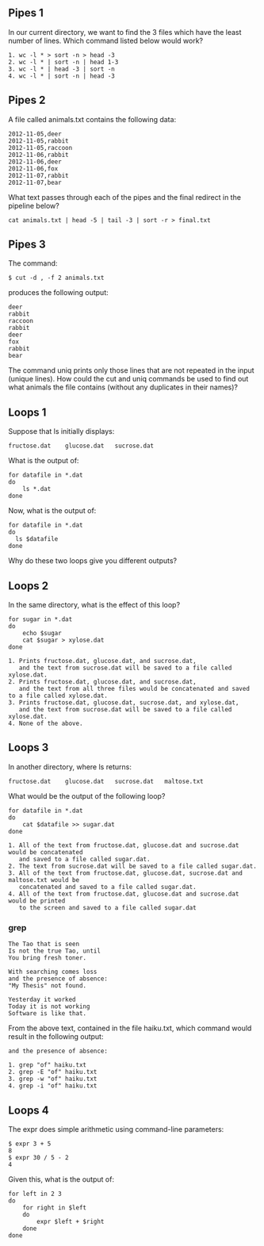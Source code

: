 ## Pipes 1

In our current directory, we want to find the 3 files which have the least number of lines. Which command listed below would work?
```
1. wc -l * > sort -n > head -3
2. wc -l * | sort -n | head 1-3
3. wc -l * | head -3 | sort -n
4. wc -l * | sort -n | head -3
```

## Pipes 2

A file called animals.txt contains the following data:
```
2012-11-05,deer
2012-11-05,rabbit
2012-11-05,raccoon
2012-11-06,rabbit
2012-11-06,deer
2012-11-06,fox
2012-11-07,rabbit
2012-11-07,bear
```
What text passes through each of the pipes and the final redirect in the pipeline below?
```
cat animals.txt | head -5 | tail -3 | sort -r > final.txt
```

## Pipes 3

The command:
```
$ cut -d , -f 2 animals.txt
```
produces the following output:
```
deer
rabbit
raccoon
rabbit
deer
fox
rabbit
bear
```
The command uniq prints only those lines that are not repeated in the input (unique lines). How could the cut and uniq commands be used to find out what animals the file contains (without any duplicates in their names)?

## Loops 1
Suppose that ls initially displays:
```
fructose.dat    glucose.dat   sucrose.dat
```
What is the output of:
```
for datafile in *.dat
do
    ls *.dat
done
```
Now, what is the output of:
```
for datafile in *.dat
do
  ls $datafile
done
```
Why do these two loops give you different outputs?

## Loops 2

In the same directory, what is the effect of this loop?
```
for sugar in *.dat
do
    echo $sugar
    cat $sugar > xylose.dat
done
```
```
1. Prints fructose.dat, glucose.dat, and sucrose.dat,
   and the text from sucrose.dat will be saved to a file called xylose.dat.
2. Prints fructose.dat, glucose.dat, and sucrose.dat,
   and the text from all three files would be concatenated and saved to a file called xylose.dat.
3. Prints fructose.dat, glucose.dat, sucrose.dat, and xylose.dat,
   and the text from sucrose.dat will be saved to a file called xylose.dat.
4. None of the above.
```

## Loops 3
In another directory, where ls returns:
```
fructose.dat    glucose.dat   sucrose.dat   maltose.txt
```
What would be the output of the following loop?
```
for datafile in *.dat
do
    cat $datafile >> sugar.dat
done
```
```
1. All of the text from fructose.dat, glucose.dat and sucrose.dat would be concatenated
   and saved to a file called sugar.dat.
2. The text from sucrose.dat will be saved to a file called sugar.dat.
3. All of the text from fructose.dat, glucose.dat, sucrose.dat and maltose.txt would be
   concatenated and saved to a file called sugar.dat.
4. All of the text from fructose.dat, glucose.dat and sucrose.dat would be printed
   to the screen and saved to a file called sugar.dat
```

### grep
```
The Tao that is seen
Is not the true Tao, until
You bring fresh toner.

With searching comes loss
and the presence of absence:
"My Thesis" not found.

Yesterday it worked
Today it is not working
Software is like that.
```
From the above text, contained in the file haiku.txt, which command would result in the following output:
```
and the presence of absence:
```
```
1. grep "of" haiku.txt
2. grep -E "of" haiku.txt
3. grep -w "of" haiku.txt
4. grep -i "of" haiku.txt
```

## Loops 4

The expr does simple arithmetic using command-line parameters:
```
$ expr 3 + 5
8
$ expr 30 / 5 - 2
4
```
Given this, what is the output of:
```
for left in 2 3
do
    for right in $left
    do
        expr $left + $right
    done
done
```

